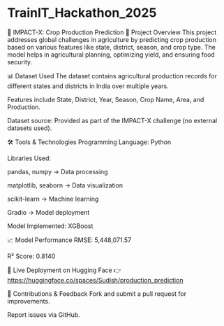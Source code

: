 # TrainIT_Hackathon_2025
🌱 IMPACT-X: Crop Production Prediction
📌 Project Overview
This project addresses global challenges in agriculture by predicting crop production based on various features like state, district, season, and crop type. The model helps in agricultural planning, optimizing yield, and ensuring food security.

📊 Dataset Used
The dataset contains agricultural production records for different states and districts in India over multiple years.

Features include State, District, Year, Season, Crop Name, Area, and Production.

Dataset source: Provided as part of the IMPACT-X challenge (no external datasets used).

🛠 Tools & Technologies
Programming Language: Python

Libraries Used:

pandas, numpy → Data processing

matplotlib, seaborn → Data visualization

scikit-learn → Machine learning

Gradio → Model deployment

Model Implemented: XGBoost

📈 Model Performance
RMSE: 5,448,071.57

R² Score: 0.8140

🔗 Live Deployment on Hugging Face
👉 https://huggingface.co/spaces/Sudish/production_prediction

🤝 Contributions & Feedback
Fork and submit a pull request for improvements.

Report issues via GitHub.

